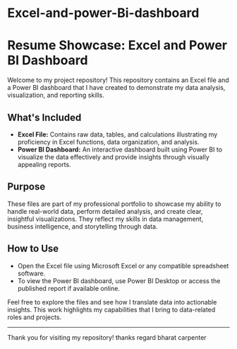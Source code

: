 # Excel-and-power-Bi-dashboard
# Resume Showcase: Excel and Power BI Dashboard

Welcome to my project repository! This repository contains an Excel file and a Power BI dashboard that I have created to demonstrate my data analysis, visualization, and reporting skills.

## What's Included

- **Excel File:** Contains raw data, tables, and calculations illustrating my proficiency in Excel functions, data organization, and analysis.
- **Power BI Dashboard:** An interactive dashboard built using Power BI to visualize the data effectively and provide insights through visually appealing reports.

## Purpose

These files are part of my professional portfolio to showcase my ability to handle real-world data, perform detailed analysis, and create clear, insightful visualizations. They reflect my skills in data management, business intelligence, and storytelling through data.

## How to Use

- Open the Excel file using Microsoft Excel or any compatible spreadsheet software.
- To view the Power BI dashboard, use Power BI Desktop or access the published report if available online.

Feel free to explore the files and see how I translate data into actionable insights. This work highlights my capabilities that I bring to data-related roles and projects.

---

Thank you for visiting my repository!
thanks regard bharat carpenter
